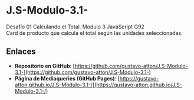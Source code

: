 # J.S-Modulo-3.1-
Desafío 01 Calculando el Total. Modulo 3 JavaScript G92  
Card de producto que calcula el total según las unidades seleccionadas.

## Enlaces

- **Repositorio en GitHub**: [https://github.com/gustavo-atton/J.S-Modulo-3.1-](https://github.com/gustavo-atton/J.S-Modulo-3.1-)
- **Página de Mediaqueries (GitHub Pages)**: [https://gustavo-atton.github.io/J.S-Modulo-3.1-/](https://gustavo-atton.github.io/J.S-Modulo-3.1-/)
